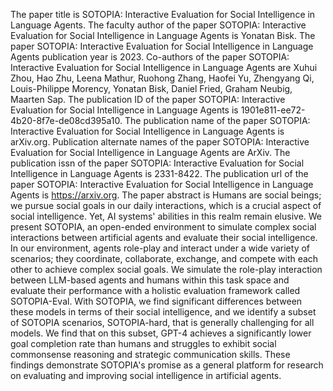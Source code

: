 The paper title is SOTOPIA: Interactive Evaluation for Social Intelligence in Language Agents.
The faculty author of the paper SOTOPIA: Interactive Evaluation for Social Intelligence in Language Agents is Yonatan Bisk.
The paper SOTOPIA: Interactive Evaluation for Social Intelligence in Language Agents publication year is 2023.
Co-authors of the paper SOTOPIA: Interactive Evaluation for Social Intelligence in Language Agents are Xuhui Zhou, Hao Zhu, Leena Mathur, Ruohong Zhang, Haofei Yu, Zhengyang Qi, Louis-Philippe Morency, Yonatan Bisk, Daniel Fried, Graham Neubig, Maarten Sap.
The publication ID of the paper SOTOPIA: Interactive Evaluation for Social Intelligence in Language Agents is 1901e811-ee72-4b20-8f7e-de08cd395a10.
The publication name of the paper SOTOPIA: Interactive Evaluation for Social Intelligence in Language Agents is arXiv.org.
Publication alternate names of the paper SOTOPIA: Interactive Evaluation for Social Intelligence in Language Agents are ArXiv.
The publication issn of the paper SOTOPIA: Interactive Evaluation for Social Intelligence in Language Agents is 2331-8422.
The publication url of the paper SOTOPIA: Interactive Evaluation for Social Intelligence in Language Agents is https://arxiv.org.
The paper abstract is Humans are social beings; we pursue social goals in our daily interactions, which is a crucial aspect of social intelligence. Yet, AI systems' abilities in this realm remain elusive. We present SOTOPIA, an open-ended environment to simulate complex social interactions between artificial agents and evaluate their social intelligence. In our environment, agents role-play and interact under a wide variety of scenarios; they coordinate, collaborate, exchange, and compete with each other to achieve complex social goals. We simulate the role-play interaction between LLM-based agents and humans within this task space and evaluate their performance with a holistic evaluation framework called SOTOPIA-Eval. With SOTOPIA, we find significant differences between these models in terms of their social intelligence, and we identify a subset of SOTOPIA scenarios, SOTOPIA-hard, that is generally challenging for all models. We find that on this subset, GPT-4 achieves a significantly lower goal completion rate than humans and struggles to exhibit social commonsense reasoning and strategic communication skills. These findings demonstrate SOTOPIA's promise as a general platform for research on evaluating and improving social intelligence in artificial agents.
